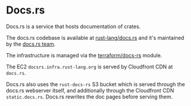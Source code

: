 # Docs.rs

Docs.rs is a service that hosts documentation of crates.

The docs.rs codebase is available at [rust-lang/docs.rs] and
it's maintained by the [docs.rs team](https://www.rust-lang.org/governance/teams/dev-tools#team-docs-rs).

The infrastructure is managed via the [terraform/docs-rs] module.

The EC2 `docsrs.infra.rust-lang.org` is served by Cloudfront CDN at `docs.rs`.

Docs.rs also uses the `rust-docs-rs` S3 bucket which is served
through the docs.rs webserver itself, and additionally through the Cloudfront CDN `static.docs.rs`.
Docs.rs rewrites the doc pages before serving them.

[rust-lang/docs.rs]: https://github.com/rust-lang/docs.rs
[terraform/docs-rs]: https://github.com/rust-lang/simpleinfra/tree/master/terraform/docs-rs
